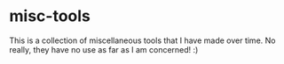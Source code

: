 misc-tools
==========

This is a collection of miscellaneous tools that I have made over time. No really, they have no use as far as I am concerned! :)